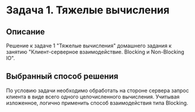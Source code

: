 # Задача 1. Тяжелые вычисления

## Описание
Решение к задаче 1 "Тяжелые вычисления" домашнего задания к занятию "Клиент-серверное взаимодействие. Blocking и Non-Blocking IO".

## Выбранный способ решения
По условию задачи необходимо обработать на стороне сервера запрос клиента в виде всего одного целочисленного вычисления.
Учитывая изложенное, логично применить способ взаимодействия типа Blocking.